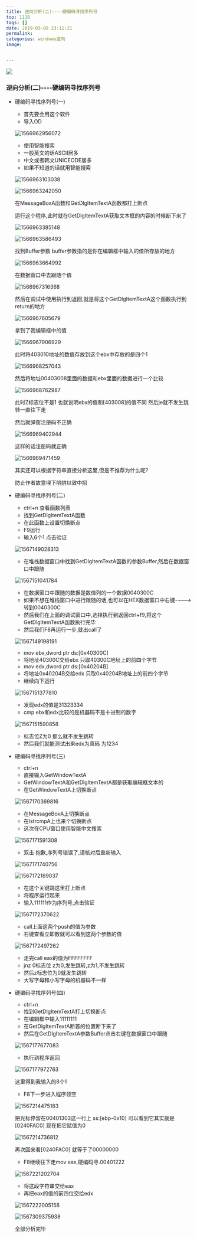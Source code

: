 ```yaml
---
title: 逆向分析(二)----硬编码寻找序列号
top: 1110
tags: []
date: 2019-03-09 23:11:21
permalink:
categories: windows逆向
image:


---
```


<p class="description"></p>
<meta name="referrer" content="no-referrer" />
<img src="http://blog-mamba.oss-cn-beijing.aliyuncs.com/springboot/title.png">

<!-- more -->

### 逆向分析(二)----硬编码寻找序列号

- 硬编码寻找序列号(一)

  - 首先要会用这个软件
  - 导入OD

  ![1566962956072](C:\Users\85896\AppData\Roaming\Typora\typora-user-images\1566962956072.png)

  - 使用智能搜索
  - 一般英文的话ASCII居多
  - 中文或者韩文UNICEODE居多
  - 如果不知道的话就用智能搜索

  ![1566963103038](C:\Users\85896\AppData\Roaming\Typora\typora-user-images\1566963103038.png)

  ![1566963242050](C:\Users\85896\AppData\Roaming\Typora\typora-user-images\1566963242050.png)

  在MessageBoxA函数和GetDlgItemTextA函数都打上断点

  运行这个程序,此时就在GetDlgItemTextA获取文本框的内容的时候断下来了

  ![1566963385148](C:\Users\85896\AppData\Roaming\Typora\typora-user-images\1566963385148.png)

  ![1566963586493](C:\Users\85896\AppData\Roaming\Typora\typora-user-images\1566963586493.png)

  找到Buffer参数   buffer参数指的是你在编辑框中输入的值所存放的地方

  ![1566963664992](C:\Users\85896\AppData\Roaming\Typora\typora-user-images\1566963664992.png)

  在数据窗口中去跟随个值

  ![1566967316368](C:\Users\85896\AppData\Roaming\Typora\typora-user-images\1566967316368.png)

  然后在调试中使用执行到返回,就是将这个GetDlgItemTextA这个函数执行到return的地方

  ![1566967605679](C:\Users\85896\AppData\Roaming\Typora\typora-user-images\1566967605679.png)

  拿到了我编辑框中的值

  ![1566967906929](C:\Users\85896\AppData\Roaming\Typora\typora-user-images\1566967906929.png)

  此时将403010地址的数值存放到这个ebx中存放的是四个1

  ![1566968257043](C:\Users\85896\AppData\Roaming\Typora\typora-user-images\1566968257043.png)

  然后将地址00403008里面的数据和ebx里面的数据进行一个比较

  ![1566968762987](C:\Users\85896\AppData\Roaming\Typora\typora-user-images\1566968762987.png)

  此时Z标志位不是1  也就说明ebx的值和[403008]的值不同    然后je就不发生跳转一直往下走  

  然后就弹窗注册码不正确

  ![1566969402944](C:\Users\85896\AppData\Roaming\Typora\typora-user-images\1566969402944.png)

  这样的话注册码就正确

  ![1566969471459](C:\Users\85896\AppData\Roaming\Typora\typora-user-images\1566969471459.png)

  其实还可以根据字符串直接分析这里,但是不推荐为什么呢?

  防止作者故意埋下陷阱以致中招





- 硬编码寻找序列号(二)
  - ctrl+n   查看函数列表
  - 找到GetDlgItemTextA函数
  - 在此函数上设置切换断点
  - F9运行
  - 输入6个1   点击验证
  
  ![1567149028313](C:\Users\85896\AppData\Roaming\Typora\typora-user-images\1567149028313.png)
  
  - 在堆栈数据窗口中找到GetDlgItemTextA函数的参数Buffer,然后在数据窗口中跟随
  
  ![1567151041784](C:\Users\85896\AppData\Roaming\Typora\typora-user-images\1567151041784.png)
  
  - 在数据窗口中跟随的数据是数值列的一个数据0040300C
  - 如果不想在堆栈窗口中进行跟随的话,也可以在HEX数据窗口中右键---->转到0040300C
  - 然后我们在上面的调试窗口中,选择执行到返回ctrl+f9,将这个GetDlgItemTextA函数执行完毕
  - 然后我们F8再运行一步,就出call了
  
  ![1567149198191](C:\Users\85896\AppData\Roaming\Typora\typora-user-images\1567149198191.png)
  
  - mov  ebx,dword ptr ds:[0x40300C]
  - 将地址40300C交给ebx   只取40300C地址上的前四个字节
  - mov  edx,dword ptr ds:[0x40204B]
  - 将地址0x40204B交给edx   只取0x40204B地址上的前四个字节
  - 继续向下运行
  
  ![1567151377810](C:\Users\85896\AppData\Roaming\Typora\typora-user-images\1567151377810.png)
  
  - 发现edx的值是31323334
  - cmp  ebx和edx比较的是机器码不是十进制的数字
  
  ![1567151590858](C:\Users\85896\AppData\Roaming\Typora\typora-user-images\1567151590858.png)
  
  - 标志位Z为0  那么就不发生跳转
  - 然后我们就能测试出来edx为真码  为1234



- 硬编码寻找序列号(三)

  - ctrl+n
  - 直接输入GetWindowTextA
  - GetWindowTextA和GetDlgItemTextA都是获取编辑框文本的
  - 在GetWindowTextA上切换断点

  ![1567170369816](C:\Users\85896\AppData\Roaming\Typora\typora-user-images\1567170369816.png)

  - 在MessageBoxA上切换断点
  - 在lstrcmpA上也来个切换断点
  - 这次在CPU窗口使用智能中文搜索

  ![1567171591308](C:\Users\85896\AppData\Roaming\Typora\typora-user-images\1567171591308.png)

  - 双击  抱歉,序列号错误了,请核对后重新输入

  ![1567171740756](C:\Users\85896\AppData\Roaming\Typora\typora-user-images\1567171740756.png)

  ![1567172169037](C:\Users\85896\AppData\Roaming\Typora\typora-user-images\1567172169037.png)

  - 在这个关键跳这里打上断点
  - 将程序运行起来
  - 输入111111作为序列号,点击验证

  ![1567172370622](C:\Users\85896\AppData\Roaming\Typora\typora-user-images\1567172370622.png)

  - call上面这两个push的值为参数
  - 右键查看立即数就可以看到这两个参数的值

  ![1567172497262](C:\Users\85896\AppData\Roaming\Typora\typora-user-images\1567172497262.png)

  - 走完call  eax的值为FFFFFFFF
  - jnz   0标志位   z为0,发生跳转,z为1,不发生跳转
  - 然后z标志位为0就发生跳转
  - 大写字母和小写字母的机器码不一样





- 硬编码寻找序列号(四)
  - ctrl+n
  - 找到GetDlgItemTextA打上切换断点
  - 在编辑框中输入11111111
  - 在GetDlgItemTextA断首的位置断下来了
  - 然后在GetDlgItemTextA参数Buffer点击右键在数据窗口中跟随

  ![1567177677083](C:\Users\85896\AppData\Roaming\Typora\typora-user-images\1567177677083.png)

  - 执行到程序返回

  ![1567177972763](C:\Users\85896\AppData\Roaming\Typora\typora-user-images\1567177972763.png)

  这里得到我输入的8个1
  
  - F8下一步进入程序领空
  
  ![1567214475183](C:\Users\85896\AppData\Roaming\Typora\typora-user-images\1567214475183.png)
  
  把光标停留在00401303这一行上  ss:[ebp-0x10] 可以看到它其实就是[0240FAC0] 现在把它赋值为0
  
  ![1567214736812](C:\Users\85896\AppData\Roaming\Typora\typora-user-images\1567214736812.png)
  
  再次回来看[0240FAC0] 就等于了00000000
  
  - F8继续往下走mov eax,硬编码寻.00401222
  
  ![1567221202704](C:\Users\85896\AppData\Roaming\Typora\typora-user-images\1567221202704.png)
  
  - 将这段字符串交给eax
  - 再把eax的值的前四位交给edx
  
  ![1567222005158](C:\Users\85896\AppData\Roaming\Typora\typora-user-images\1567222005158.png)
  
  ![1567309375938](C:\Users\85896\AppData\Roaming\Typora\typora-user-images\1567309375938.png)
  
  全部分析完毕